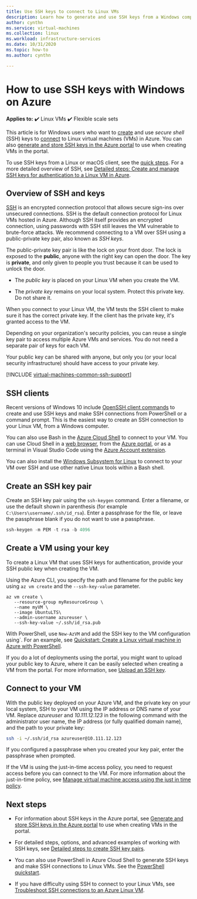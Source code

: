 ```yaml
---
title: Use SSH keys to connect to Linux VMs 
description: Learn how to generate and use SSH keys from a Windows computer to connect to a Linux virtual machine on Azure.
author: cynthn
ms.service: virtual-machines
ms.collection: linux
ms.workload: infrastructure-services
ms.date: 10/31/2020
ms.topic: how-to
ms.author: cynthn

---
```

# How to use SSH keys with Windows on Azure

**Applies to:** :heavy_check_mark: Linux VMs :heavy_check_mark: Flexible scale sets 

This article is for Windows users who want to [create](#create-an-ssh-key-pair) and use *secure shell* (SSH) keys to [connect](#connect-to-your-vm) to Linux virtual machines (VMs) in Azure. You can also [generate and store SSH keys in the Azure portal](../ssh-keys-portal.md) to use when creating VMs in the portal.


To use SSH keys from a Linux or macOS client, see the [quick steps](mac-create-ssh-keys.md). For a more detailed overview of SSH, see [Detailed steps: Create and manage SSH keys for authentication to a Linux VM in Azure](create-ssh-keys-detailed.md).

## Overview of SSH and keys

[SSH](https://www.ssh.com/ssh/) is an encrypted connection protocol that allows secure sign-ins over unsecured connections. SSH is the default connection protocol for Linux VMs hosted in Azure. Although SSH itself provides an encrypted connection, using passwords with SSH still leaves the VM vulnerable to brute-force attacks. We recommend connecting to a VM over SSH using a public-private key pair, also known as *SSH keys*. 

The public-private key pair is like the lock on your front door. The lock is exposed to the **public**, anyone with the right key can open the door. The key is **private**, and only given to people you trust because it can be used to unlock the door. 

- The *public key* is placed on your Linux VM when you create the VM. 

- The *private key* remains on your local system. Protect this private key. Do not share it.

When you connect to your Linux VM, the VM tests the SSH client to make sure it has the correct private key. If the client has the private key, it's granted access to the VM. 

Depending on your organization's security policies, you can reuse a single key pair to access multiple Azure VMs and services. You do not need a separate pair of keys for each VM. 

Your public key can be shared with anyone, but only you (or your local security infrastructure) should have access to your private key.

[!INCLUDE [virtual-machines-common-ssh-support](../../../includes/virtual-machines-common-ssh-support.md)]

## SSH clients

Recent versions of Windows 10 include [OpenSSH client commands](https://blogs.msdn.microsoft.com/commandline/2018/03/07/windows10v1803/) to create and use SSH keys and make SSH connections from PowerShell or a command prompt. This is the easiest way to create an SSH connection to your Linux VM, from a Windows computer. 

You can also use Bash in the [Azure Cloud Shell](../../cloud-shell/overview.md) to connect to your VM. You can use Cloud Shell in a [web browser](https://shell.azure.com/bash), from the [Azure portal](https://portal.azure.com), or as a terminal in Visual Studio Code using the [Azure Account extension](https://marketplace.visualstudio.com/items?itemName=ms-vscode.azure-account).

You can also install the [Windows Subsystem for Linux](/windows/wsl/about) to connect to your VM over SSH and use other native Linux tools within a Bash shell.

## Create an SSH key pair

Create an SSH key pair using the `ssh-keygen` command. Enter a filename, or use the default shown in parenthesis (for example `C:\Users\username/.ssh/id_rsa`).  Enter a passphrase for the file, or leave the passphrase blank if you do not want to use a passphrase. 

```powershell
ssh-keygen -m PEM -t rsa -b 4096
```

## Create a VM using your key

To create a Linux VM that uses SSH keys for authentication, provide your SSH public key when creating the VM.

Using the Azure CLI, you specify the path and filename for the public key using `az vm create` and the `--ssh-key-value` parameter.

```azurecli
az vm create \
   --resource-group myResourceGroup \
   --name myVM \
   --image UbuntuLTS\
   --admin-username azureuser \
   --ssh-key-value ~/.ssh/id_rsa.pub
```

With PowerShell, use `New-AzVM` and add the SSH key to the VM configuration using`. For an example, see [Quickstart: Create a Linux virtual machine in Azure with PowerShell](quick-create-powershell.md).

If you do a lot of deployments using the portal, you might want to upload your public key to Azure, where it can be easily selected when creating a VM from the portal. For more information, see [Upload an SSH key](../ssh-keys-portal.md#upload-an-ssh-key).


## Connect to your VM

With the public key deployed on your Azure VM, and the private key on your local system, SSH to your VM using the IP address or DNS name of your VM. Replace *azureuser* and *10.111.12.123* in the following command with the administrator user name, the IP address (or fully qualified domain name), and the path to your private key:

```bash
ssh -i ~/.ssh/id_rsa azureuser@10.111.12.123
```

If you configured a passphrase when you created your key pair, enter the passphrase when prompted.

If the VM is using the just-in-time access policy, you need to request access before you can connect to the VM. For more information about the just-in-time policy, see [Manage virtual machine access using the just in time policy](../../security-center/security-center-just-in-time.md).


## Next steps

- For information about SSH keys in the Azure portal, see [Generate and store SSH keys in the Azure portal](../ssh-keys-portal.md) to use when creating VMs in the portal.

- For detailed steps, options, and advanced examples of working with SSH keys, see [Detailed steps to create SSH key pairs](create-ssh-keys-detailed.md).

- You can also use PowerShell in Azure Cloud Shell to generate SSH keys and make SSH connections to Linux VMs. See the [PowerShell quickstart](../../cloud-shell/quickstart-powershell.md#ssh).

- If you have difficulty using SSH to connect to your Linux VMs, see [Troubleshoot SSH connections to an Azure Linux VM](/troubleshoot/azure/virtual-machines/troubleshoot-ssh-connection?toc=%2fazure%2fvirtual-machines%2flinux%2ftoc.json).
